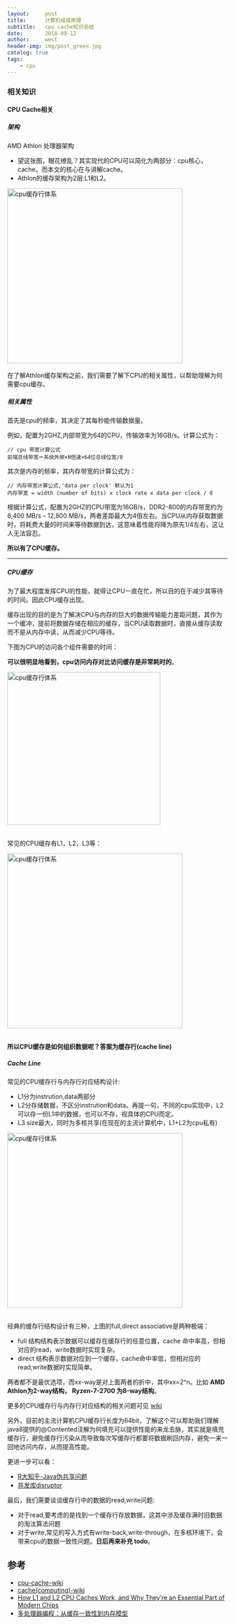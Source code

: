 ```yaml
---
layout:     post                   
title:      计算机组成原理            
subtitle:   cpu cache知识总结           
date:       2018-09-12             
author:     west                   
header-img: img/post_green.jpg   
catalog: true                       
tags:                             
    - cpu
---
```


### 相关知识

#### CPU Cache相关

##### 架构

AMD Athlon 处理器架构
- 望这张图，眼花缭乱？其实现代的CPU可以简化为两部分：cpu核心，cache。而本文的核心在与讲解cache。
- Athlon的缓存架构为2层:L1和L2。

<img src="https://upload.wikimedia.org/wikipedia/commons/thumb/6/6a/Athlon_arch.png/1280px-Athlon_arch.png"  alt="cpu缓存行体系" height="400" weight="300"/>

</br>
</br>
在了解Athlon缓存架构之前，我们需要了解下CPU的相关属性，以帮助理解为何需要cpu缓存。

##### 相关属性

首先是cpu的频率，其决定了其每秒能传输数据量。</br>

例如，配置为2GHZ,内部带宽为64的CPU，传输效率为16GB/s。计算公式为：
```
// cpu 带宽计算公式
前端总线带宽＝系统外频×N倍速×64位总线位宽/8
```
其次是内存的频率，其内存带宽的计算公式为：

```
// 内存带宽计算公式,'data per clock' 默认为1 
内存带宽 = width (number of bits) x clock rate x data per clock / 8
```

根据计算公式，配置为2GHZ的CPU带宽为16GB/s，DDR2-800的内存带宽约为 6,400 MB/s – 12,800 MB/s，两者差距最大为4倍左右。当CPU从内存获取数据时，将耗费大量的时间来等待数据到达，这意味着性能将降为原先1/4左右，这让人无法容忍。

**所以有了CPU缓存。**

---

##### CPU缓存

为了最大程度发挥CPU的性能，就得让CPU一直在忙，所以目的在于减少其等待的时间。因此CPU缓存出现。

缓存出现的目的是为了解决CPU与内存的巨大的数据传输能力差距问题，其作为一个缓冲，提前将数据存储在相应的缓存，当CPU读取数据时，直接从缓存读取而不是从内存中读，从而减少CPU等待。

下图为CPU的访问各个组件需要的时间：

**可以很明显地看到，cpu访问内存对比访问缓存是非常耗时的**。

<img src="http://7xp2eu.com1.z0.glb.clouddn.com/hierarchy%20cache.png"  alt="cpu缓存行体系" height="350" weight="300"/>

</br>
</br>

常见的CPU缓存有L1，L2，L3等：

<img src="http://7xp2eu.com1.z0.glb.clouddn.com/mac_cpu_cache_info.png"  alt="cpu缓存行体系" height="400" weight="300"/>

</br>
</br>

**所以CPU缓存是如何组织数据呢？答案为缓存行(cache line)**

##### Cache Line

常见的CPU缓存行与内存行对应结构设计:
- L1分为instrution,data两部分
- L2分存储数据，不区分instrution和data。再提一句，不同的cpu实现中，L2可以存一份L1中的数据，也可以不存，视具体的CPU而定。
- L3 size最大，同时为多核共享(在现在的主流计算机中，L1+L2为cpu私有)

<img src="https://qph.fs.quoracdn.net/main-qimg-a40cfe3886520103efec5f38d12d478a"  alt="cpu缓存行体系" height="400" weight="300"/>

</br>
</br>

经典的缓存行结构设计有三种，上图的full,direct associative是两种极端：
- full 结构结构表示数据可以缓存在缓存行的任意位置，cache 命中率高，但相对应的read，write数据时实现复杂。
- direct 结构表示数据对应到一个缓存，cache命中率低，但相对应的read,write数据时实现简单。

两者都不是最优选项，而xx-way是对上面两者的折中，其中xx=2^n。比如 **AMD Athlon为2-way结构， Ryzen-7-2700 为8-way结构**。

更多的CPU缓存行与内存行对应结构的相关问题可见 [wiki](https://en.wikipedia.org/wiki/CPU_cache)

另外，目前的主流计算机CPU缓存行长度为64bit，了解这个可以帮助我们理解java8提供的@Contented注解为何填充可以提供性能的来龙去脉，其实就是填充缓存行，避免缓存行污染从而导致每次写缓存行都要将数据刷回内存，避免一来一回地访问内存，从而提高性能。

更进一步可以看：
- [R大知乎-Java伪共享问题](https://www.zhihu.com/question/54812014/answer/141881795)
- [并发库disruptor](https://github.com/LMAX-Exchange/disruptor)

最后，我们需要谈谈缓存行中的数据的read,write问题:
- 对于read,要考虑的是找到一个缓存行存放数据，这其中涉及缓存满时旧数据的淘汰算法问题
- 对于write,常见的写入方式有write-back,write-through，在多核环境下，会带来cpu的数据一致性问题。**日后再来补充 todo**。
    

## 参考

- [cpu-cache-wiki](https://en.wikipedia.org/wiki/CPU_cache)
- [cache(computing)-wiki](https://en.wikipedia.org/wiki/Cache_(computing))
- [How L1 and L2 CPU Caches Work, and Why They’re an Essential Part of Modern Chips](https://www.extremetech.com/extreme/188776-how-l1-and-l2-cpu-caches-work-and-why-theyre-an-essential-part-of-modern-chips)
- [多处理器编程：从缓存一致性到内存模型](https://zhuanlan.zhihu.com/p/35386457)

